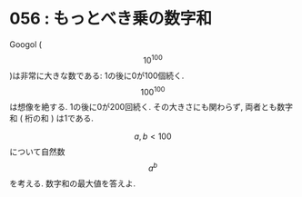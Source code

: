# 056 : もっとべき乗の数字和

Googol ($$10^{100}$$)は非常に大きな数である: 1の後に0が100個続く. $$100^{100}$$は想像を絶する. 1の後に0が200回続く. その大きさにも関わらず, 両者とも数字和 ( 桁の和 ) は1である.

$$a, b < 100$$ について自然数 $$a^b$$ を考える. 数字和の最大値を答えよ.
